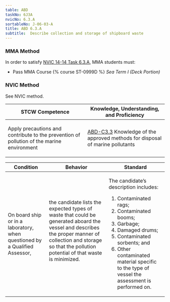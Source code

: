 ```yaml
---
table: ABD
taskNo: 6J3A
nvicNo: 6.3.A 
sortableNo: J-06-03-A
title: ABD 6.3.A 
subtitle:  Describe collection and storage of shipboard waste
---
```



### MMA Method

In order to satisfy  [NVIC 14-14  Task  6.3.A]({{site.baseurl}}/assets/images/nvic-14-14.pdf), MMA students must:

* Pass MMA Course {% course ST-0999D %}  *Sea Term I (Deck Portion)*


### NVIC Method

<a onclick="togglevisibility('nvic_methods')" >See NVIC method.</a>

<div id='nvic_methods' class='hide'>

<table>
<thead>
<tr>
<th class='forty'> STCW Competence </th>
<th class='sixty'> Knowledge, Understanding, and Proficiency </th>
</tr>
</thead>




<tbody>
<tr><td markdown='1'>

Apply precautions and contribute to the prevention of pollution of the marine environment

</td><td markdown='1'>

[ABD-C3.3]({{site.baseurl}}/tables/25.html#ABD-C3.3) Knowledge of the approved methods for disposal of marine pollutants

</td></tr>


</tbody>
</table>


<table>
<thead>
<tr><th class='twenty'>  Condition </th><th class='twenty'> Behavior </th><th  class='sixty'>Standard </th></tr>
</thead>
<tbody >



<tr><td markdown='1'>

On board ship or in a laboratory, when questioned by a Qualified Assessor,

</td><td markdown='1'>

the candidate lists the expected types of waste that could be generated aboard the vessel and describes the proper manner of collection and storage so that the pollution potential of that waste is minimized.

<br>

<div class="tooltip">
<span class="tooltiptext">
</span>
</div>


</td><td markdown='1'>

The candidate’s description includes:

1. Contaminated rags;
2. Contaminated booms;
3. Garbage;
4. Damaged drums;
5. Contaminated sorbents; and
6. Other contaminated material specific to the type of vessel the assessment is performed on. 

</td></tr>
</tbody>
</table>
</div>
